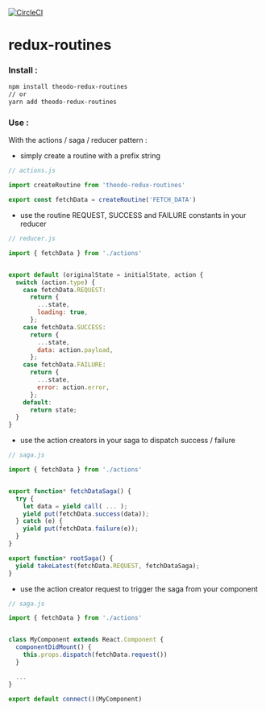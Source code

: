 [![CircleCI](https://circleci.com/gh/samuelbriole/redux-routines.svg?style=svg&circle-token=af14fa72e790f9d3d58b696145a331aaae7ff952)](https://circleci.com/gh/samuelbriole/redux-routines)

# redux-routines

### Install :

```bash
npm install theodo-redux-routines
// or
yarn add theodo-redux-routines
```

### Use : 

With the actions / saga / reducer pattern :

- simply create a routine with a prefix string

```javascript
// actions.js

import createRoutine from 'theodo-redux-routines'

export const fetchData = createRoutine('FETCH_DATA')
```

- use the routine REQUEST, SUCCESS and FAILURE constants in your reducer

```javascript
// reducer.js

import { fetchData } from './actions'


export default (originalState = initialState, action {
  switch (action.type) {
    case fetchData.REQUEST:
      return {
        ...state,
        loading: true,
      };
    case fetchData.SUCCESS:
      return {
        ...state,
        data: action.payload,
      };
    case fetchData.FAILURE:
      return {
        ...state,
        error: action.error,
      };
    default:
      return state;
  }
}
```

- use the action creators in your saga to dispatch success / failure 

```javascript
// saga.js

import { fetchData } from './actions'


export function* fetchDataSaga() {
  try {
    let data = yield call( ... );
    yield put(fetchData.success(data));
  } catch (e) {
    yield put(fetchData.failure(e));
  }
}

export function* rootSaga() {
  yield takeLatest(fetchData.REQUEST, fetchDataSaga);
}
```

- use the action creator request to trigger the saga from your component

```javascript
// saga.js

import { fetchData } from './actions'


class MyComponent extends React.Component {
  componentDidMount() {
    this.props.dispatch(fetchData.request())
  }

  ...
}

export default connect()(MyComponent)
```
